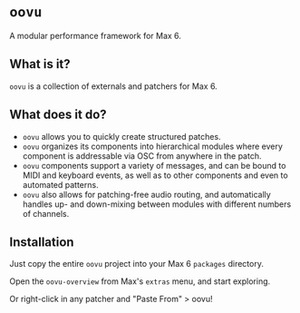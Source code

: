 `oovu`
======

A modular performance framework for Max 6.

What is it?
-----------

`oovu` is a collection of externals and patchers for Max 6.

What does it do?
----------------

- `oovu` allows you to quickly create structured patches.
- `oovu` organizes its components into hierarchical modules where every
  component is addressable via OSC from anywhere in the patch.
- `oovu` components support a variety of messages, and can be bound to MIDI and
  keyboard events, as well as to other components and even to automated
  patterns.
- `oovu` also allows for patching-free audio routing, and automatically handles
  up- and down-mixing between modules with different numbers of channels.

Installation
------------

Just copy the entire `oovu` project into your Max 6 `packages` directory.

Open the `oovu-overview` from Max's `extras` menu, and start exploring.

Or right-click in any patcher and "Paste From" > oovu!
